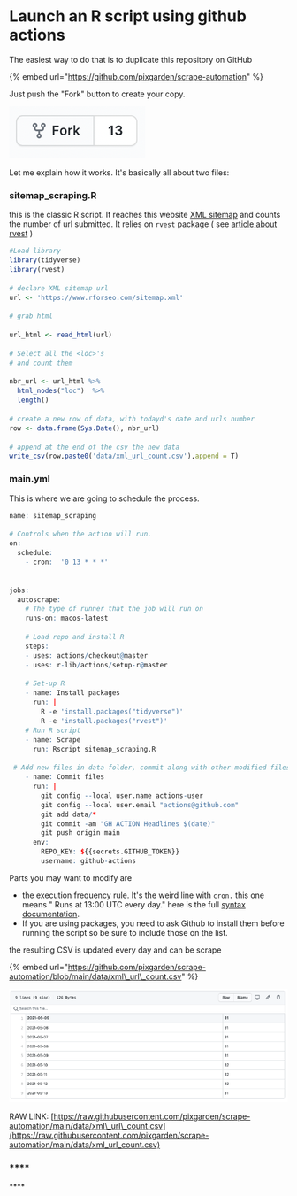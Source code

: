 # Launch an R script using github actions

The easiest way to do that is to duplicate this repository on GitHub 

{% embed url="https://github.com/pixgarden/scrape-automation" %}

Just push the "Fork" button to create your copy.

![](../.gitbook/assets/screenshot-2021-05-09-at-9.39.19-pm.png)

Let me explain how it works. It's basically all about two files:

### **sitemap\_scraping.R**

this is the classic R script. It reaches this website [XML sitemap](https://www.rforseo.com/sitemap.xml) and counts the number of url submitted. It relies on `rvest` package \( see [article about rvest](../crawl/rvest.md)  \)

```r
#Load library
library(tidyverse)
library(rvest)

# declare XML sitemap url
url <- 'https://www.rforseo.com/sitemap.xml'

# grab html 

url_html <- read_html(url)

# Select all the <loc>'s
# and count them

nbr_url <- url_html %>% 
  html_nodes("loc")  %>%
  length()

# create a new row of data, with todayd's date and urls number
row <- data.frame(Sys.Date(), nbr_url)

# append at the end of the csv the new data
write_csv(row,paste0('data/xml_url_count.csv'),append = T)   
```

### main.yml

This is where we are going to schedule the process.

```r
name: sitemap_scraping

# Controls when the action will run.
on:
  schedule:
    - cron:  '0 13 * * *'


jobs: 
  autoscrape:
    # The type of runner that the job will run on
    runs-on: macos-latest

    # Load repo and install R
    steps:
    - uses: actions/checkout@master
    - uses: r-lib/actions/setup-r@master

    # Set-up R
    - name: Install packages
      run: |
        R -e 'install.packages("tidyverse")'
        R -e 'install.packages("rvest")'
    # Run R script
    - name: Scrape
      run: Rscript sitemap_scraping.R
      
 # Add new files in data folder, commit along with other modified files, push
    - name: Commit files
      run: |
        git config --local user.name actions-user
        git config --local user.email "actions@github.com"
        git add data/*
        git commit -am "GH ACTION Headlines $(date)"
        git push origin main
      env:
        REPO_KEY: ${{secrets.GITHUB_TOKEN}}
        username: github-actions
```

Parts you may want to modify are 

* the execution frequency rule. It's the weird line with `cron.` this one means " Runs at 13:00 UTC every day." here is the full [syntax documentation](https://docs.github.com/en/actions/reference/events-that-trigger-workflows#scheduled-events). 
* If you are using packages, you need to ask Github to install them before running the script so be sure to include those on the list.

the resulting CSV is updated every day and can be scrape 

{% embed url="https://github.com/pixgarden/scrape-automation/blob/main/data/xml\_url\_count.csv" %}

![](../.gitbook/assets/screenshot-2021-05-13-at-4.13.04-pm.png)

RAW LINK: [https://raw.githubusercontent.com/pixgarden/scrape-automation/main/data/xml\_url\_count.csv](https://raw.githubusercontent.com/pixgarden/scrape-automation/main/data/xml_url_count.csv)









### \*\*\*\* <a id="blob-path"></a>

\*\*\*\*





 

